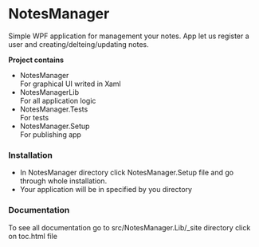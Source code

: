 # NotesManager

Simple WPF application for management your notes.
App let us register a user and creating/delteing/updating notes.

**Project contains** 
* NotesManager
<br>For graphical UI writed in Xaml
* NotesManagerLib
<br>For all application logic
* NotesManager.Tests
<br>For tests
* NotesManager.Setup
<br>For publishing app

### Installation 
* In NotesManager directory click NotesManager.Setup file and go through
whole installation.
* Your application will be in specified by you directory

### Documentation 
To see all documentation go to src/NotesManager.Lib/_site directory
click on toc.html file 

